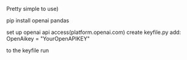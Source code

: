 Pretty simple to use)

pip install openai pandas

set up openai api access(platform.openai.com)
create keyfile.py
add:
OpenAikey = "YourOpenAPIKEY"

to the keyfile
run
